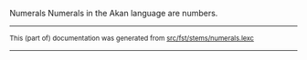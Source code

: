 Numerals
Numerals in the Akan language are numbers.

* * *

<small>This (part of) documentation was generated from [src/fst/stems/numerals.lexc](https://github.com/giellalt/lang-aka/blob/main/src/fst/stems/numerals.lexc)</small>

---


